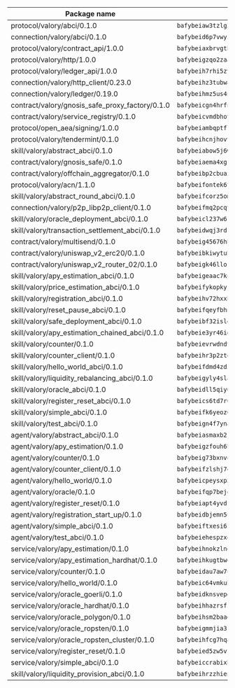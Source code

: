 | Package name                                                  | Package hash                                                  |
| ------------------------------------------------------------- | ------------------------------------------------------------- |
| protocol/valory/abci/0.1.0                                    | `bafybeiaw3tzlg3rkvnn5fcufblktmfwngmxugn4yo7pyjp76zz6aqtqcay` |
| connection/valory/abci/0.1.0                                  | `bafybeid6p7vwyikn7sntlpc36vymotldfgonjbk3qa5gfacxxamybhmpvy` |
| protocol/valory/contract_api/1.0.0                            | `bafybeiaxbrvgtbdrh4lslskuxyp4awyr4whcx3nqq5yrr6vimzsxg5dy64` |
| protocol/valory/http/1.0.0                                    | `bafybeigzqo2zaakcjtzzsm6dh4x73v72xg6ctk6muyp5uq5ueb7y34fbxy` |
| protocol/valory/ledger_api/1.0.0                              | `bafybeih7rhi5zvfvwakx5ifgxsz2cfipeecsh7bm3gnudjxtvhrygpcftq` |
| connection/valory/http_client/0.23.0                          | `bafybeihz3tubwado7j3wlivndzzuj3c6fdsp4ra5r3nqixn3ufawzo3wii` |
| connection/valory/ledger/0.19.0                               | `bafybeihmz5us4ntmzvgikpkx4tththrl7zvou4uiebvletdeliidiuhi6m` |
| contract/valory/gnosis_safe_proxy_factory/0.1.0               | `bafybeicgn4hrfnjqqrpq2yjyuifpp24liwijsnvwzkfl7wdixlfmqgqesy` |
| contract/valory/service_registry/0.1.0                        | `bafybeicvmdbhovr247vvunz5rer7sai74jxxavfwxyundiq3ebfxc2pvya` |
| protocol/open_aea/signing/1.0.0                               | `bafybeiambqptflge33eemdhis2whik67hjplfnqwieoa6wblzlaf7vuo44` |
| protocol/valory/tendermint/0.1.0                              | `bafybeihcnjhovvyyfbkuw5sjyfx2lfd4soeocfqzxz54g67333m6nk5gxq` |
| skill/valory/abstract_abci/0.1.0                              | `bafybeiabow5j6wc63szukedutrx6bia2agnju62avxsbhqkhchcwwpvu5i` |
| contract/valory/gnosis_safe/0.1.0                             | `bafybeiaema4xgfolq3nx26zu4o3kafro4aubmsjfwvzi5tfbp3fwg4cmoa` |
| contract/valory/offchain_aggregator/0.1.0                     | `bafybeibp2cbuaxj4sthoaf5vdbdos6am2kqcbomrt2x6cyqsmxu34jabbu` |
| protocol/valory/acn/1.1.0                                     | `bafybeifontek6tvaecatoauiule3j3id6xoktpjubvuqi3h2jkzqg7zh7a` |
| skill/valory/abstract_round_abci/0.1.0                        | `bafybeifcorz5ompna25z6w2kiyoxpxkizw3hvuxvkimjtxgqua6wg3xuqu` |
| connection/valory/p2p_libp2p_client/0.1.0                     | `bafybeifmq2pcqvuu2qbicmaojaoifbcoameqsntonoowoss4ohquqgjqhm` |
| skill/valory/oracle_deployment_abci/0.1.0                     | `bafybeicl237w6rlmkor35egrwnruvrq4p5qyhq3jmdum24sr7t4fn5lywi` |
| skill/valory/transaction_settlement_abci/0.1.0                | `bafybeidwqj3rdrvaqefzmxmzo5xkb7af3dztri55ju7hn6uhhsz4tbgyu4` |
| contract/valory/multisend/0.1.0                               | `bafybeig45676hbh4c3p3mujrrskxgxww4cxdyyginlg5rmmav6orv4gtya` |
| contract/valory/uniswap_v2_erc20/0.1.0                        | `bafybeibkiwytuhhvxbisoxcybrx4lfstk6bvtriltles7fxxpy37yq45ja` |
| contract/valory/uniswap_v2_router_02/0.1.0                    | `bafybeigk46llosgsfz3zp7gdz44t4libzqqqq7zi6d5wsjpz43evn6ww4m` |
| skill/valory/apy_estimation_abci/0.1.0                        | `bafybeigeaac7ku42trxt7j4oxjrwk6gwpbzz5skuq56jgvytz5zpyytunq` |
| skill/valory/price_estimation_abci/0.1.0                      | `bafybeifykopkyj3xl7hwxet6nzwtsdu5te45dsbvzfthfrrwiwqrxbfk5m` |
| skill/valory/registration_abci/0.1.0                          | `bafybeihv72hxxbxmhb5qtbbz6ki3rndphuo4soahvgkpt5x2znk65zagd4` |
| skill/valory/reset_pause_abci/0.1.0                           | `bafybeifqeyfbhn5i54vdrwrxpfqrcd7aiovpyzbzusuacxqhdsrlropibm` |
| skill/valory/safe_deployment_abci/0.1.0                       | `bafybeibf32islevjehgw42jug2lq2xx3hh7zd6vemb6tuckt4vigol6gyu` |
| skill/valory/apy_estimation_chained_abci/0.1.0                | `bafybeie3yr46ighzkrzr5mzc4xftgwmwe4t5tc2f7qc2e2anc7qwqqegsu` |
| skill/valory/counter/0.1.0                                    | `bafybeievrwdndvczmjyetfa6sag5rwy5texjvfdf3ul25ze2s5i3h3bx2q` |
| skill/valory/counter_client/0.1.0                             | `bafybeihr3p2ztqpbgzuo4xi7gwq4hjcc3khibirritnxkajaugshlzxjke` |
| skill/valory/hello_world_abci/0.1.0                           | `bafybeifdmd4zdifqolxcdx7n7lq5a674q33tekzh4gsnne4mx2px74iwnu` |
| skill/valory/liquidity_rebalancing_abci/0.1.0                 | `bafybeigyly4slahvejhjb46twn2c3k7sswoaay4u5zfofdjewzazhr2twi` |
| skill/valory/oracle_abci/0.1.0                                | `bafybeidll5qiy6kjsvwkv6euk7h2hbvrneg5gcefwnt7jvjnsddebcumhi` |
| skill/valory/register_reset_abci/0.1.0                        | `bafybeics6td7r6lnm5ypxdxwpsdzihaq7cpfizrqovetydtmvedq252lza` |
| skill/valory/simple_abci/0.1.0                                | `bafybeifk6yeoz65tir2gytjnigxqjw54ism7y2oe4wqruumrqwr6r5kfie` |
| skill/valory/test_abci/0.1.0                                  | `bafybeign4f7ynadvqsaoccdbth4vqqyr7gfi7hl23n2wtnunjirxc4epwa` |
| agent/valory/abstract_abci/0.1.0                              | `bafybeiasmaxb2snedvbokngo5e3wyythfl77evbb5xoaffjwiplm5rvpa4` |
| agent/valory/apy_estimation/0.1.0                             | `bafybeigzfouh6bvk7kh7jo7si67rbytt37t35bdrqe6bxur46fyxetkftu` |
| agent/valory/counter/0.1.0                                    | `bafybeig73bxnvqvsralyzsaxlus63iyk4yu3umtneqjp73tdfmdvva6cnu` |
| agent/valory/counter_client/0.1.0                             | `bafybeifzlshj7eulup2a27az3kcahqvtsy5zjj62dlvgrq655xv7rxxzta` |
| agent/valory/hello_world/0.1.0                                | `bafybeicpeysxp5xs3gbjrvl6xjpar3czwhbjikvicaxe4lid6kq3hoey3e` |
| agent/valory/oracle/0.1.0                                     | `bafybeifqp7bejqa2zdzzbgoefjhrtt3lejgbaygbpmdnmj7jigrq7afm5u` |
| agent/valory/register_reset/0.1.0                             | `bafybeiapt4yvdfwzqrh72sxnqkp2kqcvtdvlbbkvrp2umc76qhd4vjt4ui` |
| agent/valory/registration_start_up/0.1.0                      | `bafybeidbjemn5u4jnfqglhtfhdrcdsnisk3ukgx4dvzwa7lbw6atjqecqq` |
| agent/valory/simple_abci/0.1.0                                | `bafybeiftxesi6srjsd7kytinfi6bqpkgh6yqqms7l342bz5ckcm3mwzbuq` |
| agent/valory/test_abci/0.1.0                                  | `bafybeiehespzxq4pzyuwm4kgwxuvc3zak4huna23lczbwlwya64qc54e2y` |
| service/valory/apy_estimation/0.1.0                           | `bafybeihnokzlnqr4mdictqn3svwrx2x52ko556nozyqmnaml7cxjbvxmmy` |
| service/valory/apy_estimation_hardhat/0.1.0                   | `bafybeihkugtbwefq3aun2dldkblelmsqq4rhzovtbbbty3s247y2bldyli` |
| service/valory/counter/0.1.0                                  | `bafybeidau7aw7ubwzkttnkdkkmeatm2syozkecpskzctyofko5bjh4haou` |
| service/valory/hello_world/0.1.0                              | `bafybeic64vmkubjtoywmerkricfyy7ehw3tzwcoemnzjblursnyx3rtvme` |
| service/valory/oracle_goerli/0.1.0                            | `bafybeidknsvepqhxm5572wbkftbirmens6qph6z2y4ft7i26x7kehshsvq` |
| service/valory/oracle_hardhat/0.1.0                           | `bafybeihhazrsfsjleorvudq62iij22c7362awzj3nn7kiqwsb4b67fil6q` |
| service/valory/oracle_polygon/0.1.0                           | `bafybeihsm2baaeanoqkwj6o6ykcgg7xv72l7vndfk4diiu34gas4xovwoy` |
| service/valory/oracle_ropsten/0.1.0                           | `bafybeigmmjia3k6aqw37ipb5rdpp62qrtybbkg3g3la7sqtnszyon3gmmy` |
| service/valory/oracle_ropsten_cluster/0.1.0                   | `bafybeihfcg7hqa4s5c5ue7b5o4kyihhccvixbuwa6paxh7opjsu4jazadq` |
| service/valory/register_reset/0.1.0                           | `bafybeied5zw5vfxhob73gfzt6rfa6xo6vdmltichfzqzvuok4iw4dlhleu` |
| service/valory/simple_abci/0.1.0                              | `bafybeiccrabixbu6ysrgcvfn7rcfgszie6njgjw56f3huvmoemfxjb2ewq` |
| skill/valory/liquidity_provision_abci/0.1.0                   | `bafybeihrzzhienak7veaiqsblyw52mjpq6bhnxwocicykevdeof47frn6i` |
